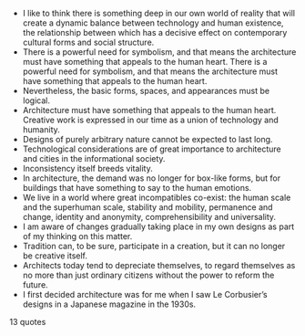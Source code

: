  - I like to think there is something deep in our own world of reality that will create a dynamic balance between technology and human existence, the relationship between which has a decisive effect on contemporary cultural forms and social structure.
 - There is a powerful need for symbolism, and that means the architecture must have something that appeals to the human heart. There is a powerful need for symbolism, and that means the architecture must have something that appeals to the human heart.
 - Nevertheless, the basic forms, spaces, and appearances must be logical.
 - Architecture must have something that appeals to the human heart. Creative work is expressed in our time as a union of technology and humanity.
 - Designs of purely arbitrary nature cannot be expected to last long.
 - Technological considerations are of great importance to architecture and cities in the informational society.
 - Inconsistency itself breeds vitality.
 - In architecture, the demand was no longer for box-like forms, but for buildings that have something to say to the human emotions.
 - We live in a world where great incompatibles co-exist: the human scale and the superhuman scale, stability and mobility, permanence and change, identity and anonymity, comprehensibility and universality.
 - I am aware of changes gradually taking place in my own designs as part of my thinking on this matter.
 - Tradition can, to be sure, participate in a creation, but it can no longer be creative itself.
 - Architects today tend to depreciate themselves, to regard themselves as no more than just ordinary citizens without the power to reform the future.
 - I first decided architecture was for me when I saw Le Corbusier’s designs in a Japanese magazine in the 1930s.

13 quotes